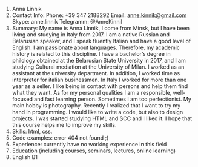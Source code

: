 1. Anna Linnik
2. Contact Info: Phone: +39 347 2188292 Email: anne.kinnik@gmail.com Skype: anne.linnik Telegramm: @AnneKinnil
3. Summary:
   My name is Anna Linnik, I come from Minsk, but I have been living and studying in Italy from 2017. I am a native Russian and Belarusian speaker, and I speak fluently Italian and have a good level of English. I am passionate about languages. Therefore, my academic history is related to this discipline. I have a bachelor’s degree in philology obtained at the Belarusian State University in 2017, and I am studying Cultural mediation at the University of Milan.
   I worked as an assistant at the university department. In addition, I worked time as interpreter for italian businessmen. In Italy I worked for more than one year as a seller.
   I like being in contact with persons and help them find what they want.
   As for my personal qualities I am a responsible, well-focused and fast learning person. Sometimes I am too perfectionist.
   My main hobby is photography.
   Recently I realized that I want to try my hand in programming. I would like to write a code, but also to design projects. I was started studying HTML and SCC and I liked it. I hope that this course helps me to improve my skills.
4. Skills: html, css.
5. Code examples: error 404 not found ;)
6. Experience: currently have no working experience in this field 
7. Education (including courses, seminars, lectures, online learning)
8. English B1
